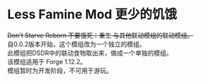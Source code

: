 # Less Famine Mod 更少的饥饿
~~Don't Starve Reborn 不要饿死：重生 与其他联动模组的联动模组。~~  
自0.0.2版本开始，这个模组改为一个独立的模组。  
此模组把DSDR中的联动食物取出来，做成一个单独的模组。  
该模组适用于 Forge 1.12.2。  
模组暂时为开发阶段，不可用于游玩。  
